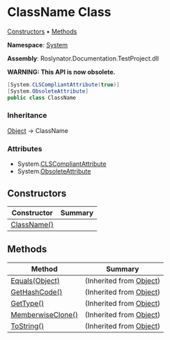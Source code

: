 # ClassName Class

[Constructors](#constructors) &#x2022; [Methods](#methods)

**Namespace**: [System](../README.md)

**Assembly**: Roslynator\.Documentation\.TestProject\.dll

**WARNING: This API is now obsolete\.**


```csharp
[System.CLSCompliantAttribute(true)]
[System.ObsoleteAttribute]
public class ClassName
```

### Inheritance

[Object](https://docs.microsoft.com/en-us/dotnet/api/system.object) &#x2192; ClassName

### Attributes

* System\.[CLSCompliantAttribute](https://docs.microsoft.com/en-us/dotnet/api/system.clscompliantattribute)
* System\.[ObsoleteAttribute](https://docs.microsoft.com/en-us/dotnet/api/system.obsoleteattribute)

## Constructors

| Constructor | Summary |
| ----------- | ------- |
| [ClassName()](-ctor/README.md) | |

## Methods

| Method | Summary |
| ------ | ------- |
| [Equals(Object)](https://docs.microsoft.com/en-us/dotnet/api/system.object.equals) |  \(Inherited from [Object](https://docs.microsoft.com/en-us/dotnet/api/system.object)\) |
| [GetHashCode()](https://docs.microsoft.com/en-us/dotnet/api/system.object.gethashcode) |  \(Inherited from [Object](https://docs.microsoft.com/en-us/dotnet/api/system.object)\) |
| [GetType()](https://docs.microsoft.com/en-us/dotnet/api/system.object.gettype) |  \(Inherited from [Object](https://docs.microsoft.com/en-us/dotnet/api/system.object)\) |
| [MemberwiseClone()](https://docs.microsoft.com/en-us/dotnet/api/system.object.memberwiseclone) |  \(Inherited from [Object](https://docs.microsoft.com/en-us/dotnet/api/system.object)\) |
| [ToString()](https://docs.microsoft.com/en-us/dotnet/api/system.object.tostring) |  \(Inherited from [Object](https://docs.microsoft.com/en-us/dotnet/api/system.object)\) |

